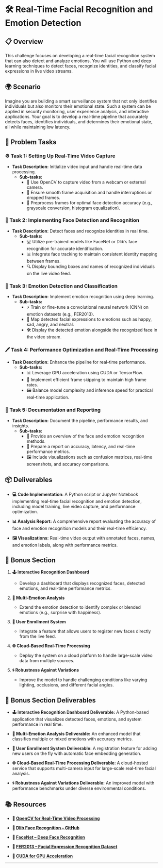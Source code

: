 # 🛠️ Real-Time Facial Recognition and Emotion Detection

## 📋 Overview
This challenge focuses on developing a real-time facial recognition system that can also detect and analyze emotions. You will use Python and deep learning techniques to detect faces, recognize identities, and classify facial expressions in live video streams.

## 🌍 Scenario
Imagine you are building a smart surveillance system that not only identifies individuals but also monitors their emotional state. Such a system can be applied in security monitoring, user experience analysis, and interactive applications. Your goal is to develop a real-time pipeline that accurately detects faces, identifies individuals, and determines their emotional state, all while maintaining low latency.

## 📝 Problem Tasks

### ⚙️ Task 1: Setting Up Real-Time Video Capture
- **Task Description:** Initialize video input and handle real-time data processing.
  - **Sub-tasks:**
    - 📐 Use OpenCV to capture video from a webcam or external camera.
    - 🧮 Ensure smooth frame acquisition and handle interruptions or dropped frames.
    - 🔧 Preprocess frames for optimal face detection accuracy (e.g., grayscale conversion, histogram equalization).

### 🔬 Task 2: Implementing Face Detection and Recognition
- **Task Description:** Detect faces and recognize identities in real time.
  - **Sub-tasks:**
    - 💻 Utilize pre-trained models like FaceNet or Dlib’s face recognition for accurate identification.
    - 📊 Integrate face tracking to maintain consistent identity mapping between frames.
    - 🔍 Display bounding boxes and names of recognized individuals on the live video feed.

### 🔧 Task 3: Emotion Detection and Classification
- **Task Description:** Implement emotion recognition using deep learning.
  - **Sub-tasks:**
    - ⚡ Train or fine-tune a convolutional neural network (CNN) on emotion datasets (e.g., FER2013).
    - 🔄 Map detected facial expressions to emotions such as happy, sad, angry, and neutral.
    - 🛠️ Display the detected emotion alongside the recognized face in the video stream.

### 🖊️ Task 4: Performance Optimization and Real-Time Processing
- **Task Description:** Enhance the pipeline for real-time performance.
  - **Sub-tasks:**
    - 📊 Leverage GPU acceleration using CUDA or TensorFlow.
    - 📝 Implement efficient frame skipping to maintain high frame rates.
    - 🖼️ Balance model complexity and inference speed for practical real-time application.

### 📝 Task 5: Documentation and Reporting
- **Task Description:** Document the pipeline, performance results, and insights.
  - **Sub-tasks:**
    - 📄 Provide an overview of the face and emotion recognition methods.
    - 📝 Prepare a report on accuracy, latency, and real-time performance metrics.
    - 🖼️ Include visualizations such as confusion matrices, real-time screenshots, and accuracy comparisons.

## 📦 Deliverables
- **💻 Code Implementation:**
  A Python script or Jupyter Notebook implementing real-time facial recognition and emotion detection, including model training, live video capture, and performance optimization.

- **📊 Analysis Report:**
  A comprehensive report evaluating the accuracy of face and emotion recognition models and their real-time efficiency.

- **🖼️ Visualizations:**
  Real-time video output with annotated faces, names, and emotion labels, along with performance metrics.

## 🎁 Bonus Section
1. **🕹️ Interactive Recognition Dashboard**
   - Develop a dashboard that displays recognized faces, detected emotions, and real-time performance metrics.

2. **🧮 Multi-Emotion Analysis**
   - Extend the emotion detection to identify complex or blended emotions (e.g., surprise with happiness).

3. **🔄 User Enrollment System**
   - Integrate a feature that allows users to register new faces directly from the live feed.

4. **🌐 Cloud-Based Real-Time Processing**
   - Deploy the system on a cloud platform to handle large-scale video data from multiple sources.

5. **🌀 Robustness Against Variations**
   - Improve the model to handle challenging conditions like varying lighting, occlusions, and different facial angles.

## 🏅 Bonus Section Deliverables
- **🕹️ Interactive Recognition Dashboard Deliverable:**
  A Python-based application that visualizes detected faces, emotions, and system performance in real time.

- **🧮 Multi-Emotion Analysis Deliverable:**
  An enhanced model that classifies multiple or mixed emotions with accuracy metrics.

- **🔄 User Enrollment System Deliverable:**
  A registration feature for adding new users on the fly with automatic face embedding generation.

- **🌐 Cloud-Based Real-Time Processing Deliverable:**
  A cloud-hosted service that supports multi-camera input for large-scale real-time facial analysis.

- **🌀 Robustness Against Variations Deliverable:**
  An improved model with performance benchmarks under diverse environmental conditions.

## 📚 Resources

- **🔗 [OpenCV for Real-Time Video Processing](https://opencv.org/)**

- **🔗 [Dlib Face Recognition – GitHub](https://github.com/davisking/dlib)**

- **🔗 [FaceNet – Deep Face Recognition](https://github.com/davidsandberg/facenet)**

- **🔗 [FER2013 – Facial Expression Recognition Dataset](https://www.kaggle.com/c/challenges-in-representation-learning-facial-expression-recognition-challenge/data)**

- **🔗 [CUDA for GPU Acceleration](https://developer.nvidia.com/cuda-toolkit)**

---
